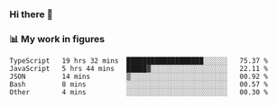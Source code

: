 ### Hi there 👋

### 📊 My work in figures

<!--START_SECTION:waka-->

```text
TypeScript   19 hrs 32 mins  ███████████████████░░░░░░   75.37 %
JavaScript   5 hrs 44 mins   █████▓░░░░░░░░░░░░░░░░░░░   22.11 %
JSON         14 mins         ▒░░░░░░░░░░░░░░░░░░░░░░░░   00.92 %
Bash         8 mins          ░░░░░░░░░░░░░░░░░░░░░░░░░   00.57 %
Other        4 mins          ░░░░░░░░░░░░░░░░░░░░░░░░░   00.30 %
```

<!--END_SECTION:waka-->
